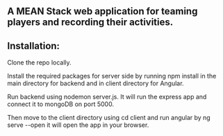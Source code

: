## A MEAN Stack web application for teaming players and recording their activities.

## Installation:

  Clone the repo locally.
  
  Install the required packages for server side by running npm install in the main directory for backend and in client directory for Angular.
  
  Run backend using nodemon server.js. It will run the express app and connect it to mongoDB on port 5000.
  
  Then move to the client directory using cd client and run angular by ng serve --open it will open the app in your browser.

